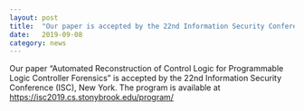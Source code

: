 ```yaml
---
layout: post
title:  "Our paper is accepted by the 22nd Information Security Conference (ISC), New York"
date:   2019-09-08
category: news
---
```


Our paper “Automated Reconstruction of Control Logic for Programmable Logic Controller Forensics” 
is accepted by the 22nd Information Security Conference (ISC), New York.
The program is available at https://isc2019.cs.stonybrook.edu/program/
